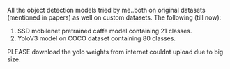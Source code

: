All the object detection models tried by me..both on original datasets (mentioned in papers) as well on custom datasets.
The following (till now):
1. SSD mobilenet pretrained caffe model containing 21 classes.
2. YoloV3 model on COCO dataset containing 80 classes.

PLEASE download the yolo weights from internet couldnt upload due to big size.
